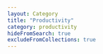 ```yaml
---
layout: Category
title: "Productivity"
category: productivity
hideFromSearch: true
excludeFromCollections: true
---
```

